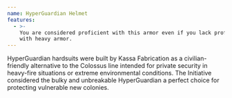 ```yaml
---
name: HyperGuardian Helmet
features:
  - >-
    You are considered proficient with this armor even if you lack proficiency
    with heavy armor.
---
```

HyperGuardian hardsuits were built by Kassa Fabrication as a civilian-friendly alternative to the 
Colossus line intended for private security in heavy-fire situations or extreme environmental 
conditions. The Initiative considered the bulky and unbreakable HyperGuardian a perfect choice for 
protecting vulnerable new colonies.